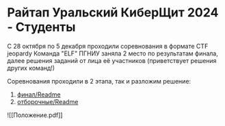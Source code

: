 # Райтап Уральский КиберЩит 2024 - Студенты
С 28 октября по 5 декабря проходили соревнования в формате CTF jeopardy
Команда "ELF" ПГНИУ заняла 2 место по результатам финала, далее решения заданий от лица её участников (приветствует решения других команд!)

Соревнования проходили в 2 этапа, так и разложим решение:
1. [финал/Readme](%D1%84%D0%B8%D0%BD%D0%B0%D0%BB/Readme.md)
2. [отборочные/Readme](%D0%BE%D1%82%D0%B1%D0%BE%D1%80%D0%BE%D1%87%D0%BD%D1%8B%D0%B5/Readme.md)

![[Положение.pdf]]